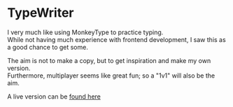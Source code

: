 # TypeWriter

I very much like using MonkeyType to practice typing.  
While not having much experience with frontend development, I saw this as a good chance to get some.  

The aim is not to make a copy, but to get inspiration and make my own version.  
Furthermore, multiplayer seems like great fun; so a "1v1" will also be the aim.

A live version can be <a href="https://pommee.github.io/TypeWriter/" target="_blank">found here</a>